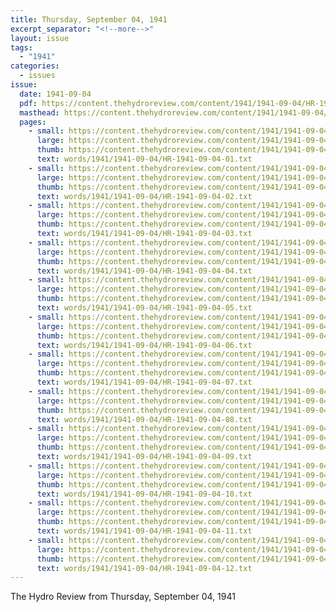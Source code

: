 ```yaml
---
title: Thursday, September 04, 1941
excerpt_separator: "<!--more-->"
layout: issue
tags:
  - "1941"
categories:
  - issues
issue:
  date: 1941-09-04
  pdf: https://content.thehydroreview.com/content/1941/1941-09-04/HR-1941-09-04.pdf
  masthead: https://content.thehydroreview.com/content/1941/1941-09-04/masthead/HR-1941-09-04.jpg
  pages:
    - small: https://content.thehydroreview.com/content/1941/1941-09-04/small/HR-1941-09-04-01.jpg
      large: https://content.thehydroreview.com/content/1941/1941-09-04/large/HR-1941-09-04-01.jpg
      thumb: https://content.thehydroreview.com/content/1941/1941-09-04/thumbnails/HR-1941-09-04-01.jpg
      text: words/1941/1941-09-04/HR-1941-09-04-01.txt
    - small: https://content.thehydroreview.com/content/1941/1941-09-04/small/HR-1941-09-04-02.jpg
      large: https://content.thehydroreview.com/content/1941/1941-09-04/large/HR-1941-09-04-02.jpg
      thumb: https://content.thehydroreview.com/content/1941/1941-09-04/thumbnails/HR-1941-09-04-02.jpg
      text: words/1941/1941-09-04/HR-1941-09-04-02.txt
    - small: https://content.thehydroreview.com/content/1941/1941-09-04/small/HR-1941-09-04-03.jpg
      large: https://content.thehydroreview.com/content/1941/1941-09-04/large/HR-1941-09-04-03.jpg
      thumb: https://content.thehydroreview.com/content/1941/1941-09-04/thumbnails/HR-1941-09-04-03.jpg
      text: words/1941/1941-09-04/HR-1941-09-04-03.txt
    - small: https://content.thehydroreview.com/content/1941/1941-09-04/small/HR-1941-09-04-04.jpg
      large: https://content.thehydroreview.com/content/1941/1941-09-04/large/HR-1941-09-04-04.jpg
      thumb: https://content.thehydroreview.com/content/1941/1941-09-04/thumbnails/HR-1941-09-04-04.jpg
      text: words/1941/1941-09-04/HR-1941-09-04-04.txt
    - small: https://content.thehydroreview.com/content/1941/1941-09-04/small/HR-1941-09-04-05.jpg
      large: https://content.thehydroreview.com/content/1941/1941-09-04/large/HR-1941-09-04-05.jpg
      thumb: https://content.thehydroreview.com/content/1941/1941-09-04/thumbnails/HR-1941-09-04-05.jpg
      text: words/1941/1941-09-04/HR-1941-09-04-05.txt
    - small: https://content.thehydroreview.com/content/1941/1941-09-04/small/HR-1941-09-04-06.jpg
      large: https://content.thehydroreview.com/content/1941/1941-09-04/large/HR-1941-09-04-06.jpg
      thumb: https://content.thehydroreview.com/content/1941/1941-09-04/thumbnails/HR-1941-09-04-06.jpg
      text: words/1941/1941-09-04/HR-1941-09-04-06.txt
    - small: https://content.thehydroreview.com/content/1941/1941-09-04/small/HR-1941-09-04-07.jpg
      large: https://content.thehydroreview.com/content/1941/1941-09-04/large/HR-1941-09-04-07.jpg
      thumb: https://content.thehydroreview.com/content/1941/1941-09-04/thumbnails/HR-1941-09-04-07.jpg
      text: words/1941/1941-09-04/HR-1941-09-04-07.txt
    - small: https://content.thehydroreview.com/content/1941/1941-09-04/small/HR-1941-09-04-08.jpg
      large: https://content.thehydroreview.com/content/1941/1941-09-04/large/HR-1941-09-04-08.jpg
      thumb: https://content.thehydroreview.com/content/1941/1941-09-04/thumbnails/HR-1941-09-04-08.jpg
      text: words/1941/1941-09-04/HR-1941-09-04-08.txt
    - small: https://content.thehydroreview.com/content/1941/1941-09-04/small/HR-1941-09-04-09.jpg
      large: https://content.thehydroreview.com/content/1941/1941-09-04/large/HR-1941-09-04-09.jpg
      thumb: https://content.thehydroreview.com/content/1941/1941-09-04/thumbnails/HR-1941-09-04-09.jpg
      text: words/1941/1941-09-04/HR-1941-09-04-09.txt
    - small: https://content.thehydroreview.com/content/1941/1941-09-04/small/HR-1941-09-04-10.jpg
      large: https://content.thehydroreview.com/content/1941/1941-09-04/large/HR-1941-09-04-10.jpg
      thumb: https://content.thehydroreview.com/content/1941/1941-09-04/thumbnails/HR-1941-09-04-10.jpg
      text: words/1941/1941-09-04/HR-1941-09-04-10.txt
    - small: https://content.thehydroreview.com/content/1941/1941-09-04/small/HR-1941-09-04-11.jpg
      large: https://content.thehydroreview.com/content/1941/1941-09-04/large/HR-1941-09-04-11.jpg
      thumb: https://content.thehydroreview.com/content/1941/1941-09-04/thumbnails/HR-1941-09-04-11.jpg
      text: words/1941/1941-09-04/HR-1941-09-04-11.txt
    - small: https://content.thehydroreview.com/content/1941/1941-09-04/small/HR-1941-09-04-12.jpg
      large: https://content.thehydroreview.com/content/1941/1941-09-04/large/HR-1941-09-04-12.jpg
      thumb: https://content.thehydroreview.com/content/1941/1941-09-04/thumbnails/HR-1941-09-04-12.jpg
      text: words/1941/1941-09-04/HR-1941-09-04-12.txt
---
```


The Hydro Review from Thursday, September 04, 1941

<!--more-->

